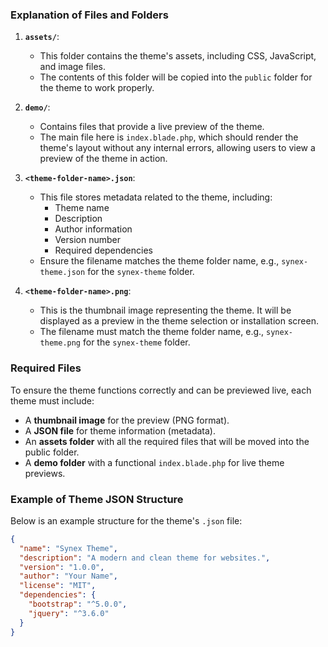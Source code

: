 
### Explanation of Files and Folders

1. **`assets/`**:  
   - This folder contains the theme's assets, including CSS, JavaScript, and image files.
   - The contents of this folder will be copied into the `public` folder for the theme to work properly.
   
2. **`demo/`**:
   - Contains files that provide a live preview of the theme.
   - The main file here is `index.blade.php`, which should render the theme's layout without any internal errors, allowing users to view a preview of the theme in action.

3. **`<theme-folder-name>.json`**:
   - This file stores metadata related to the theme, including:
     - Theme name
     - Description
     - Author information
     - Version number
     - Required dependencies
   - Ensure the filename matches the theme folder name, e.g., `synex-theme.json` for the `synex-theme` folder.

4. **`<theme-folder-name>.png`**:
   - This is the thumbnail image representing the theme. It will be displayed as a preview in the theme selection or installation screen.
   - The filename must match the theme folder name, e.g., `synex-theme.png` for the `synex-theme` folder.

### Required Files

To ensure the theme functions correctly and can be previewed live, each theme must include:
- A **thumbnail image** for the preview (PNG format).
- A **JSON file** for theme information (metadata).
- An **assets folder** with all the required files that will be moved into the public folder.
- A **demo folder** with a functional `index.blade.php` for live theme previews.

### Example of Theme JSON Structure

Below is an example structure for the theme's `.json` file:

```json
{
  "name": "Synex Theme",
  "description": "A modern and clean theme for websites.",
  "version": "1.0.0",
  "author": "Your Name",
  "license": "MIT",
  "dependencies": {
    "bootstrap": "^5.0.0",
    "jquery": "^3.6.0"
  }
}
